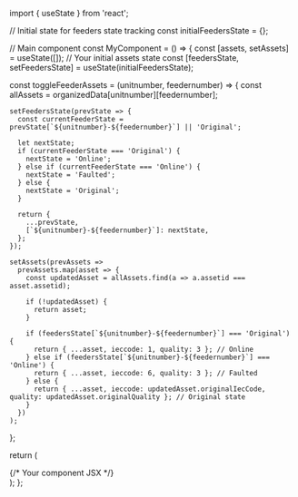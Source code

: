 import { useState } from 'react';

// Initial state for feeders state tracking
const initialFeedersState = {};

// Main component
const MyComponent = () => {
  const [assets, setAssets] = useState([]); // Your initial assets state
  const [feedersState, setFeedersState] = useState(initialFeedersState);

  const toggleFeederAssets = (unitnumber, feedernumber) => {
    const allAssets = organizedData[unitnumber][feedernumber];

    setFeedersState(prevState => {
      const currentFeederState = prevState[`${unitnumber}-${feedernumber}`] || 'Original';

      let nextState;
      if (currentFeederState === 'Original') {
        nextState = 'Online';
      } else if (currentFeederState === 'Online') {
        nextState = 'Faulted';
      } else {
        nextState = 'Original';
      }

      return {
        ...prevState,
        [`${unitnumber}-${feedernumber}`]: nextState,
      };
    });

    setAssets(prevAssets =>
      prevAssets.map(asset => {
        const updatedAsset = allAssets.find(a => a.assetid === asset.assetid);

        if (!updatedAsset) {
          return asset;
        }

        if (feedersState[`${unitnumber}-${feedernumber}`] === 'Original') {
          return { ...asset, ieccode: 1, quality: 3 }; // Online
        } else if (feedersState[`${unitnumber}-${feedernumber}`] === 'Online') {
          return { ...asset, ieccode: 6, quality: 3 }; // Faulted
        } else {
          return { ...asset, ieccode: updatedAsset.originalIecCode, quality: updatedAsset.originalQuality }; // Original state
        }
      })
    );
  };

  return (
    <div>
      {/* Your component JSX */}
    </div>
  );
};

